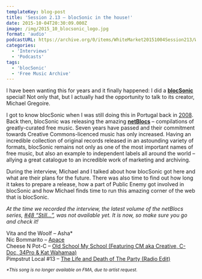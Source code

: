 ```yaml
---
templateKey: blog-post
title: 'Session 2.13 – blocSonic in the house!'
date: 2015-10-04T20:30:09.000Z
image: /img/2015_10_blocsonic_logo.jpg
format: 'audio'
podcastURL: https://archive.org/0/items/WhiteMarket20151004Session213/WhiteMarket-20151004-Session213.mp3
categories:
  - 'Interviews'
  - 'Podcasts'
tags:
  - 'blocSonic'
  - 'Free Music Archive'
---
```


I have been wanting this for years and it finally happened: I did a **[blocSonic](http://blocsonic.com/)** special! Not only that, but I actually had the opportunity to talk to its creator, Michael Gregoire.

I got to know blocSonic when I was still doing this in Portugal back in [2008](http://programamarcabranca.blogspot.pt/2008/07/programa-15.html). Back then, blocSonic was releasing the amazing **[netBlocs](http://blocsonic.com/releases/type/netblocs)** – compilations of greatly-curated free music. Seven years have passed and their commitment towards Creative Commons-licenced music has only increased. Having an incredible collection of original records released in an astounding variety of formats, blocSonic remains not only as one of the most important names of free music, but also an example to independent labels all around the world – allying a great catalogue to an incredible work of marketing and archiving.

During the interview, Michael and I talked about how blocSonic got here and what are their plans for the future. There was also time to find out how long it takes to prepare a release, how a part of Public Enemy got involved in blocSonic and how Michael finds time to run this amazing corner of the web that is blocSonic.

_At the time we recorded the interview, the latest volume of the netBlocs series, [#48 “Still…”](http://blocsonic.com/releases/bscomp0048), was not available yet. It is now, so make sure you go and check it!_

Vita and the Woolf – Asha\*  
Nic Bommarito – [Apace](http://blocsonic.com/releases/show/a-quiet-age)  
Cheese N Pot-C – [Old School My School (Featuring CM aka Creative, C-Doc, 34Pro & Kat Wahamaa)](http://blocsonic.com/releases/bsmx0110)  
Pimpstrut Local #13 – [The Life and Death of The Party (Radio Edit)](http://blocsonic.com/releases/bsmx0119)

<small><em>\*This song is no longer available on FMA, due to artist request.</em></small>
